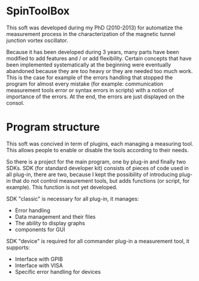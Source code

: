 # SpinToolBox
This soft was developed during my PhD (2010-2013) for automatize the measurement process in the characterization of the magnetic tunnel junction vortex oscillator.

Because it has been developed during 3 years, many parts have been modified to add features and / or add flexibility. Certain concepts that have been implemented systematically at the beginning were eventually abandoned because they are too heavy or they are needed too much work. This is the case for example of the errors handling that stopped the program for almost every mistake (for example: communication measurement tools error or syntax errors in scripts) with a notion of importance of the errors. At the end, the errors are just displayed on the consol.

# Program structure

This soft was concived in term of plugins, each managing a measuring tool. This allows people to enable or disable the tools according to their needs.

So there is a project for the main program, one by plug-in and finally two SDKs.
SDK (for standard developer kit) consists of pieces of code used in all plug-in, there are two, because I kept the possibility of introducing plug-in that do not control measurement tools, but adds functions (or script, for example). This function is not yet developed.

SDK "classic" is necessary for all plug-in, it manages:
* Error handling
* Data management and their files
* The ability to display graphs
* components for GUI


SDK "device" is required for all commander plug-in a measurement tool, it supports:
* Interface with GPIB
* Interface with VISA
* Specific error handling for  devices
